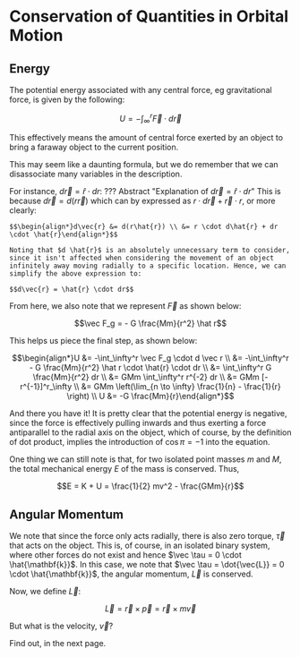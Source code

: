 # Conservation of Quantities in Orbital Motion

## Energy

The potential energy associated with any central force, eg gravitational force, is given by the following:

$$U = -\int_{\infty}^{r} \vec F \cdot d \vec r$$

This effectively means the amount of central force exerted by an object to bring a faraway object to the current position.

This may seem like a daunting formula, but we do remember that we can disassociate many variables in the description.

For instance, $d \vec r = \hat{r} \cdot dr$:
??? Abstract "Explanation of $d \vec r = \hat{r} \cdot dr$"
    This is because $d \vec r = d(r \vec r)$ which can by expressed as $r \cdot d\vec r + \vec r \cdot r$, or more clearly:

    $$\begin{align*}d\vec{r} &= d(r\hat{r}) \\ &= r \cdot d\hat{r} + dr \cdot \hat{r}\end{align*}$$

    Noting that $d \hat{r}$ is an absolutely unnecessary term to consider, since it isn't affected when considering the movement of an object infinitely away moving radially to a specific location. Hence, we can simplify the above expression to:

    $$d\vec{r} = \hat{r} \cdot dr$$

From here, we also note that we represent $\vec F$ as shown below:

$$\vec F_g = - G \frac{Mm}{r^2} \hat r$$

This helps us piece the final step, as shown below:

$$\begin{align*}U &= -\int_\infty^r \vec F_g \cdot d \vec r \\ &= -\int_\infty^r - G \frac{Mm}{r^2} \hat r \cdot \hat{r} \cdot dr \\ &= \int_\infty^r G \frac{Mm}{r^2} dr \\ &= GMm \int_\infty^r r^{-2} dr \\ &= GMm [-r^{-1}]^r_\infty \\ &= GMm \left(\lim_{n \to \infty} \frac{1}{n} - \frac{1}{r} \right) \\ U &= -G \frac{Mm}{r}\end{align*}$$

And there you have it! It is pretty clear that the potential energy is negative, since the force is effectively pulling inwards and thus exerting a force antiparallel to the radial axis on the object, which of course, by the definition of dot product, implies the introduction of $\cos\pi = -1$ into the equation.

One thing we can still note is that, for two isolated point masses $m$ and $M$, the total mechanical energy $E$ of the mass is conserved. Thus,

$$E = K + U = \frac{1}{2} mv^2 - \frac{GMm}{r}$$

## Angular Momentum

We note that since the force only acts radially, there is also zero torque, $\vec \tau$  that acts on the object. This is, of course, in an isolated binary system, where other forces do not exist and hence $\vec \tau = 0 \cdot \hat{\mathbf{k}}$. In this case, we note that $\vec \tau = \dot{\vec{L}} = 0 \cdot \hat{\mathbf{k}}$, the angular momentum, $\vec L$ is conserved.

Now, we define $\vec L$:

$$\vec L = \vec r \times \vec p = \vec r \times m \vec v$$

But what is the velocity, $\vec v$?

Find out, in the next page.
